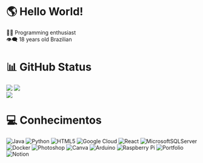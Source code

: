 # 🌎 Hello World!
👨‍💻 Programming enthusiast<br>👁️‍🗨️ 18 years old Brazilian

# 📊 GitHub Status
![](https://github-readme-stats.vercel.app/api?username=opmarmota&theme=midnight-purple&hide_border=true&include_all_commits=true&count_private=false)
![](https://github-readme-stats.vercel.app/api/top-langs/?username=opmarmota&theme=midnight-purple&hide_border=true&include_all_commits=true&count_private=false&layout=compact)<br>
![](https://github-readme-streak-stats.herokuapp.com/?user=opmarmota&theme=midnight-purple&hide_border=true)

# 💻 Conhecimentos
![Java](https://img.shields.io/badge/java-%23ED8B00.svg?style=flat&logo=java&logoColor=white) ![Python](https://img.shields.io/badge/python-3670A0?style=flat&logo=python&logoColor=ffdd54) ![HTML5](https://img.shields.io/badge/html5-%23E34F26.svg?style=flat&logo=html5&logoColor=white) ![Google Cloud](https://img.shields.io/badge/Google%20Cloud-%234285F4.svg?style=flat&logo=google-cloud&logoColor=white) ![React](https://img.shields.io/badge/react-%2320232a.svg?style=flat&logo=react&logoColor=%2361DAFB) ![MicrosoftSQLServer](https://img.shields.io/badge/Microsoft%20SQL%20Sever-CC2927?style=flat&logo=microsoft%20sql%20server&logoColor=white) ![Docker](https://img.shields.io/badge/docker-%230db7ed.svg?style=flat&logo=docker&logoColor=white) ![Photoshop](https://img.shields.io/badge/adobephotoshop-%2331A8FF.svg?style=flat&logo=adobephotoshop&logoColor=white) ![Canva](https://img.shields.io/badge/Canva-%2300C4CC.svg?style=flat&logo=Canva&logoColor=white) ![Arduino](https://img.shields.io/badge/-Arduino-00979D?style=flat&logo=Arduino&logoColor=white) ![Raspberry Pi](https://img.shields.io/badge/-RaspberryPi-C51A4A?style=flat&logo=Raspberry-Pi) ![Portfolio](https://img.shields.io/badge/Portfolio-%23000000.svg?style=flat&logo=firefox&logoColor=#FF7139) ![Notion](https://img.shields.io/badge/Notion-%23000000.svg?style=flat&logo=notion&logoColor=white)

<!--
## 🌐 Socials:
[![LinkedIn](https://img.shields.io/badge/LinkedIn-%230077B5.svg?logo=linkedin&logoColor=white)](https://linkedin.com/in/meu-linkedin) 

---
[![](https://visitcount.itsvg.in/api?id=opmarmota&icon=1&color=6)](https://visitcount.itsvg.in)

Proudly created with GPRM ( https://gprm.itsvg.in ) -->
